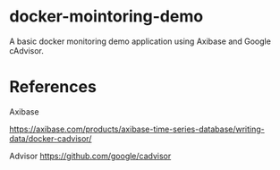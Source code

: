 # docker-mointoring-demo
A basic docker monitoring demo application using Axibase and Google cAdvisor.

# References
Axibase

https://axibase.com/products/axibase-time-series-database/writing-data/docker-cadvisor/ 

Advisor
https://github.com/google/cadvisor 